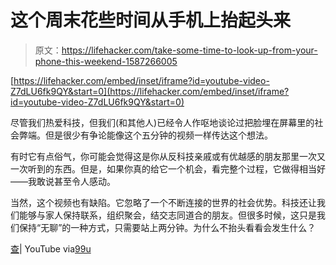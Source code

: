 # 这个周末花些时间从手机上抬起头来

> 原文：<https://lifehacker.com/take-some-time-to-look-up-from-your-phone-this-weekend-1587266005>

 [https://lifehacker.com/embed/inset/iframe?id=youtube-video-Z7dLU6fk9QY&start=0](https://lifehacker.com/embed/inset/iframe?id=youtube-video-Z7dLU6fk9QY&start=0) 

尽管我们热爱科技，但我们(和其他人)已经令人作呕地谈论过把脸埋在屏幕里的社会弊端。但是很少有争论能像这个五分钟的视频一样传达这个想法。



有时它有点俗气，你可能会觉得这是你从反科技亲戚或有优越感的朋友那里一次又一次听到的东西。但是，如果你真的给它一个机会，看完整个过程，它做得相当好——我敢说甚至令人感动。

当然，这个视频也有缺陷。它忽略了一个不断连接的世界的社会优势。科技还让我们能够与家人保持联系，组织聚会，结交志同道合的朋友。但很多时候，这只是我们保持“无聊”的一种方式，只需要站上两分钟。为什么不抬头看看会发生什么？

[查](https://www.youtube.com/watch?v=Z7dLU6fk9QY)| YouTube via[99u](http://99u.com/workbook/26195/a-reminder-to-look-up)